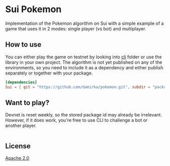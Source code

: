 # Sui Pokemon

Implementation of the Pokemon algorithm on Sui with a simple example of a game that uses it in 2 modes: single player (vs bot) and multiplayer.

## How to use

You can either play the game on testnet by looking into [cli](./cli) folder or use the library in your own project. The algorithm is not yet published on any of the environments, so you need to include it as a dependency and either publish separately or together with your package.

```toml
[dependencies]
Sui = { git = "https://github.com/damirka/pokemon.git", subdir = "packages/pokemon", rev = "main" }
```

## Want to play?

Devnet is reset weekly, so the stored package id may already be irrelevant. However, if it does work, you're free to use CLI to challenge a bot or another player.

```bash

```

## License

[Apache 2.0](./LICENSE)
